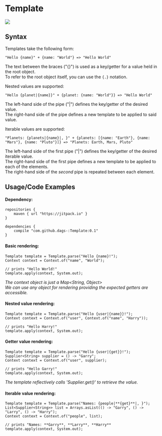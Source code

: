 # Template
[![](https://jitpack.io/v/dags-/Template.svg)](https://jitpack.io/dags-/Template)

## Syntax
Templates take the following form:
```
"Hello {name}" + {name: "World"} => "Hello World"
```
The text between the braces ("{}") is used as a key/getter for a value held in the root object.  
To refer to the root object itself, you can use the `{.}` notation.


Nested values are supported:
```
"Hello {planet|{name}}" + {planet: {name: "World"}} => "Hello World"
```
The left-hand side of the pipe ("|") defines the key/getter of the desired value.  
The right-hand side of the pipe defines a new template to be applied to said value.  

Iterable values are supported:
```
"Planets: {planets|{name}|, }" + {planets: [{name: "Earth"}, {name: "Mars"}, {name: "Pluto"}]} => "Planets: Earth, Mars, Pluto"
```
The left-hand side of the first pipe ("|") defines the key/getter of the desired iterable value.  
The right-hand side of the first pipe defines a new template to be applied to each of the elements.  
The right-hand side of the _second_ pipe is repeated between each element.

## Usage/Code Examples
#### Dependency:
```
repositories {
    maven { url "https://jitpack.io" }
}

dependencies {
    compile "com.github.dags-:Template:0.1"
}
```

#### Basic rendering:
```
Template template = Template.parse("Hello {name}!");
Context context = Context.of("name", "World");

// prints "Hello World!"
template.apply(context, System.out);
```
_The context object is just a Map<String, Object>_  
_We can use any object for rendering providing the expected getters are accessible._

#### Nested value rendering:
```
Template template = Template.parse("Hello {user|{name}}!");
Context context = Context.of("user", Context.of("name", "Harry"));

// prints "Hello Harry!"
template.apply(context, System.out);
```

#### Getter value rendering:
```
Template template = Template.parse("Hello {user|{get}}!");
Supplier<String> supplier = () -> "Garry";
Context context = Context.of("user", supplier);

// prints "Hello Garry!"
template.apply(context, System.out);
```
_The template reflectively calls 'Supplier.get()' to retrieve the value._

#### Iterable value rendering:
```
Template template = Template.parse("Names: {people|**{get}**|, }");
List<Supplier<String>> list = Arrays.asList(() -> "Garry", () -> "Larry", () -> "Harry");
Context context = Context.of("people", list);

// prints "Names: **Garry**, **Larry**, **Harry**
template.apply(context, System.out);
```
